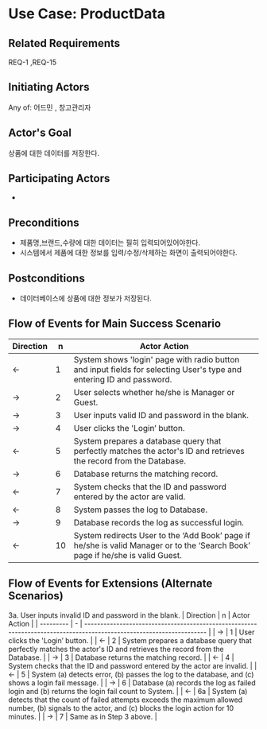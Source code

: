 # Use Case: ProductData

## **Related Requirements**

REQ-1 ,REQ-15

## **Initiating Actors**

Any of: 어드민 , 창고관리자

## **Actor's Goal**

상품에 대한 데이터를 저장한다.

## **Participating Actors**

 - 

## **Preconditions**

- 제품명,브랜드,수량에 대한 데이터는 필히 입력되어있어야한다.
- 시스템에서 제품에 대한 정보를 입력/수정/삭제하는 화면이 출력되어야한다.

## **Postconditions**

- 데이터베이스에 상품에 대한 정보가 저장된다.

## Flow of Events for Main Success Scenario
| Direction | n | Actor Action                                                                                                         |
| --------- | - | -------------------------------------------------------------------------------------------------------------------- |
| ←         | 1 | System shows 'login' page with radio button and input fields for selecting User's type and entering ID and password. |
| →         | 2 | User selects whether he/she is Manager or Guest. |
| →         | 3 | User inputs valid ID and password in the blank. |
| →         | 4 | User clicks the 'Login’ button. |
| ←         | 5 | System prepares a database query that perfectly matches the actor's ID and retrieves the record from the Database. |
| →         | 6 | Database returns the matching record. |
| ←         | 7 | System checks that the ID and password entered by the actor are valid. |
| ←         | 8 | System passes the log to Database. |
| →         | 9 | Database records the log as successful login. |
| ←         | 10 | System redirects User to the ‘Add Book’ page if he/she is valid Manager or to the ‘Search Book’ page if he/she is valid Guest. |


## Flow of Events for Extensions (Alternate Scenarios)
3a. User inputs invalid ID and password in the blank.
| Direction | n | Actor Action                                                                                                         |
| --------- | - | -------------------------------------------------------------------------------------------------------------------- |
| →         | 1 | User clicks the 'Login’ button. |
| ←         | 2 | System prepares a database query that perfectly matches the actor's ID and retrieves the record from the Database. |
| →         | 3 | Database returns the matching record. |
| ←         | 4 | System checks that the ID and password entered by the actor are invalid. |
| ←         | 5 | System (a) detects error, (b) passes the log to the database, and (c) shows a login fail message. |
| →         | 6 | Database (a) records the log as failed login and (b) returns the login fail count to System. |
| ←         | 6a | System (a) detects that the count of failed attempts exceeds the maximum allowed number, (b) signals to the actor, and (c) blocks the login action for 10 minutes. |
| →         | 7 | Same as in Step 3 above. |
